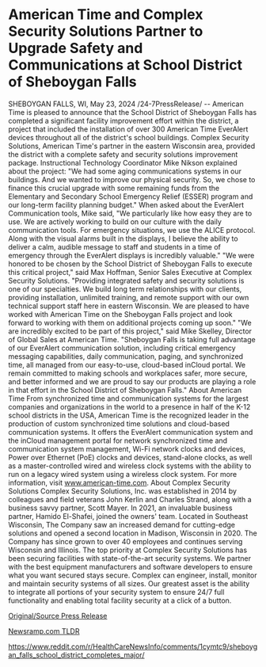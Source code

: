 # American Time and Complex Security Solutions Partner to Upgrade Safety and Communications at School District of Sheboygan Falls

SHEBOYGAN FALLS, WI, May 23, 2024 /24-7PressRelease/ -- American Time is pleased to announce that the School District of Sheboygan Falls has completed a significant facility improvement effort within the district, a project that included the installation of over 300 American Time EverAlert devices throughout all of the district's school buildings.   Complex Security Solutions, American Time's partner in the eastern Wisconsin area, provided the district with a complete safety and security solutions improvement package.  Instructional Technology Coordinator Mike Nikson explained about the project: "We had some aging communications systems in our buildings. And we wanted to improve our physical security. So, we chose to finance this crucial upgrade with some remaining funds from the Elementary and Secondary School Emergency Relief (ESSER) program and our long-term facility planning budget."  When asked about the EverAlert Communication tools, Mike said, "We particularly like how easy they are to use. We are actively working to build on our culture with the daily communication tools. For emergency situations, we use the ALICE protocol. Along with the visual alarms built in the displays, I believe the ability to deliver a calm, audible message to staff and students in a time of emergency through the EverAlert displays is incredibly valuable."   "We were honored to be chosen by the School District of Sheboygan Falls to execute this critical project," said Max Hoffman, Senior Sales Executive at Complex Security Solutions. "Providing integrated safety and security solutions is one of our specialties. We build long term relationships with our clients, providing installation, unlimited training, and remote support with our own technical support staff here in eastern Wisconsin. We are pleased to have worked with American Time on the Sheboygan Falls project and look forward to working with them on additional projects coming up soon."  "We are incredibly excited to be part of this project," said Mike Skelley, Director of Global Sales at American Time. "Sheboygan Falls is taking full advantage of our EverAlert communication solution, including critical emergency messaging capabilities, daily communication, paging, and synchronized time, all managed from our easy-to-use, cloud-based inCloud portal. We remain committed to making schools and workplaces safer, more secure, and better informed and we are proud to say our products are playing a role in that effort in the School District of Sheboygan Falls."  About American Time From synchronized time and communication systems for the largest companies and organizations in the world to a presence in half of the K-12 school districts in the USA, American Time is the recognized leader in the production of custom synchronized time solutions and cloud-based communication systems. It offers the EverAlert communication system and the inCloud management portal for network synchronized time and communication system management, Wi-Fi network clocks and devices, Power over Ethernet (PoE) clocks and devices, stand-alone clocks, as well as a master-controlled wired and wireless clock systems with the ability to run on a legacy wired system using a wireless clock system. For more information, visit www.american-time.com.  About Complex Security Solutions Complex Security Solutions, Inc. was established in 2014 by colleagues and field veterans John Kerlin and Charles Strand, along with a business savvy partner, Scott Mayer. In 2021, an invaluable business partner, Hamido El-Shafei, joined the owners' team. Located in Southeast Wisconsin, The Company saw an increased demand for cutting-edge solutions and opened a second location in Madison, Wisconsin in 2020. The Company has since grown to over 40 employees and continues serving Wisconsin and Illinois.  The top priority at Complex Security Solutions has been securing facilities with state-of-the-art security systems. We partner with the best equipment manufacturers and software developers to ensure what you want secured stays secure. Complex can engineer, install, monitor and maintain security systems of all sizes. Our greatest asset is the ability to integrate all portions of your security system to ensure 24/7 full functionality and enabling total facility security at a click of a button. 

[Original/Source Press Release](https://www.24-7pressrelease.com/press-release/511099/american-time-and-complex-security-solutions-partner-to-upgrade-safety-and-communications-at-school-district-of-sheboygan-falls)
                    

[Newsramp.com TLDR](None) 

https://www.reddit.com/r/HealthCareNewsInfo/comments/1cymtc9/sheboygan_falls_school_district_completes_major/